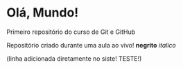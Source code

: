 # Olá, Mundo!
 Primeiro repositório do curso de Git e GitHub

 Repositório criado durante uma aula ao vivo!
 **negrito**
 *italico*

(linha adicionada diretamente no siste! TESTE!)

